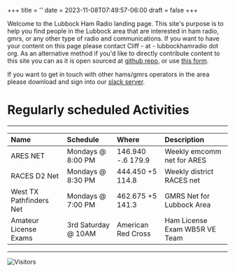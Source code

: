 +++
title = ''
date = 2023-11-08T07:49:57-06:00
draft = false
+++

 Welcome to the Lubbock Ham Radio landing page. This site's purpose is to help you find people in the Lubbock area that are interested in ham radio, gmrs, or any other type of radio and communications. If you want to have your content on this page please contact Cliff - at - lubbockhamradio dot org. As an alternative method if you'd like to directly contribute content to this site you can as it is open sourced at [github repo](https://github.com/cliffcolvin/lubbockhamradio), or use [this form](https://forms.gle/6EBs8GsTq4M1koyF7).

 If you want to get in touch with other hams/gmrs operators in the area please download and sign into our [slack server](https://join.slack.com/t/lubbockamateu-hgf3723/shared_invite/zt-1613c7nwg-hegXmzckOdcI7ibFqy5LuQ).

 # Regularly scheduled Activities
***
 |Name                    |Schedule           |Where             |Description                  |
 |:-----------------------|:------------------|:-----------------|:----------------------------|
 |ARES NET                |Mondays @ 8:00 PM  |146.940 -.6 179.9 |Weekly emcomm net for ARES   |
 |RACES D2 Net            |Mondays @ 8:30 PM  |444.450 +5 114.8  |Weekly district RACES net    |
 |West TX Pathfinders Net |Mondays @ 7:00 PM  |462.675 +5 141.3  |GMRS Net for Lubbock Area    |
 |Amateur License Exams   |3rd Saturday @ 10AM|American Red Cross|Ham License Exam WB5R VE Team|
***
![Visitors](https://api.visitorbadge.io/api/visitors?path=https%3A%2F%2Flubbockhamradio.org&label=Visitors&labelColor=%2337d67a&countColor=%23d9e3f0&style=plastic)
